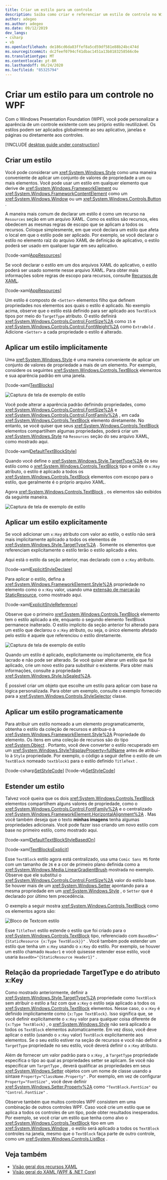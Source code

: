 ```yaml
---
title: Criar um estilo para um controle
description: Saiba como criar e referenciar um estilo de controle no Windows Presentation Foundation e no .NET Core.
author: adegeo
ms.author: adegeo
ms.date: 09/12/2019
dev_langs:
- csharp
- vb
ms.openlocfilehash: de186cd6da83ffef8a5cd59df581e88b24bc474d
ms.sourcegitcommit: dc2feef0794cf41dbac1451a13b8183258566c0e
ms.translationtype: MT
ms.contentlocale: pt-BR
ms.lasthandoff: 06/24/2020
ms.locfileid: "85325794"
---
```

# <a name="create-a-style-for-a-control-in-wpf"></a>Criar um estilo para um controle no WPF

Com o Windows Presentation Foundation (WPF), você pode personalizar a aparência de um controle existente com seu próprio estilo reutilizável. Os estilos podem ser aplicados globalmente ao seu aplicativo, janelas e páginas ou diretamente aos controles.

[!INCLUDE [desktop guide under construction](../../../includes/desktop-guide-preview-note.md)]

## <a name="create-a-style"></a>Criar um estilo

Você pode considerar um <xref:System.Windows.Style> como uma maneira conveniente de aplicar um conjunto de valores de propriedade a um ou mais elementos. Você pode usar um estilo em qualquer elemento que derive de <xref:System.Windows.FrameworkElement> ou <xref:System.Windows.FrameworkContentElement> como um <xref:System.Windows.Window> ou um <xref:System.Windows.Controls.Button> .

A maneira mais comum de declarar um estilo é como um recurso na `Resources` seção em um arquivo XAML. Como os estilos são recursos, eles obedecem as mesmas regras de escopo que se aplicam a todos os recursos. Coloque simplesmente, em que você declara um estilo que afeta o local em que o estilo pode ser aplicado. Por exemplo, se você declarar o estilo no elemento raiz do arquivo XAML de definição de aplicativo, o estilo poderá ser usado em qualquer lugar em seu aplicativo.

[!code-xaml[AppResources](~/samples/snippets/desktop-guide/wpf/styles-and-templates-intro/csharp/App.xaml#AppResources)]

Se você declarar o estilo em um dos arquivos XAML do aplicativo, o estilo poderá ser usado somente nesse arquivo XAML. Para obter mais informações sobre regras de escopo para recursos, consulte [Recursos de XAML](xaml-resources-define.md).

[!code-xaml[AppResources](~/samples/snippets/desktop-guide/wpf/styles-and-templates-intro/csharp/WindowSingleResource.xaml#WindowResources)]

Um estilo é composto de `<Setter>` elementos filho que definem propriedades nos elementos aos quais o estilo é aplicado. No exemplo acima, observe que o estilo está definido para ser aplicado aos `TextBlock` tipos por meio do `TargetType` atributo. O estilo definirá <xref:System.Windows.Controls.Control.FontSize%2A> como `15` e <xref:System.Windows.Controls.Control.FontWeight%2A> como `ExtraBold` . Adicione `<Setter>` a cada propriedade o estilo é alterado.

## <a name="apply-a-style-implicitly"></a>Aplicar um estilo implicitamente

Uma <xref:System.Windows.Style> é uma maneira conveniente de aplicar um conjunto de valores de propriedade a mais de um elemento. Por exemplo, considere os seguintes <xref:System.Windows.Controls.TextBlock> elementos e sua aparência padrão em uma janela.

[!code-xaml[TextBlocks](~/samples/snippets/desktop-guide/wpf/styles-and-templates-intro/csharp/Window1.xaml#SnippetTextBlocks)]

![Captura de tela de exemplo de estilo](./media/styles-and-templates-overview/stylingintro-textblocksbefore.png "StylingIntro_TextBlocksBefore")

Você pode alterar a aparência padrão definindo propriedades, como <xref:System.Windows.Controls.Control.FontSize%2A> e <xref:System.Windows.Controls.Control.FontFamily%2A> , em cada <xref:System.Windows.Controls.TextBlock> elemento diretamente. No entanto, se você quiser que seus <xref:System.Windows.Controls.TextBlock> elementos compartilhem algumas propriedades, poderá criar um <xref:System.Windows.Style> na `Resources` seção do seu arquivo XAML, como mostrado aqui.

[!code-xaml[DefaultTextBlockStyle](~/samples/snippets/desktop-guide/wpf/styles-and-templates-intro/csharp/Window1.xaml#SnippetDefaultTextBlockStyle)]

Quando você define o <xref:System.Windows.Style.TargetType%2A> de seu estilo como o <xref:System.Windows.Controls.TextBlock> tipo e omite o `x:Key` atributo, o estilo é aplicado a todos os <xref:System.Windows.Controls.TextBlock> elementos com escopo para o estilo, que geralmente é o próprio arquivo XAML.

Agora <xref:System.Windows.Controls.TextBlock> , os elementos são exibidos da seguinte maneira.

![Captura de tela de exemplo de estilo](./media/styles-and-templates-overview/stylingintro-textblocksbasestyle.png "StylingIntro_TextBlocksBaseStyle")

## <a name="apply-a-style-explicitly"></a>Aplicar um estilo explicitamente

Se você adicionar um `x:Key` atributo com valor ao estilo, o estilo não será mais implicitamente aplicado a todos os elementos de <xref:System.Windows.Style.TargetType%2A> . Somente os elementos que referenciam explicitamente o estilo terão o estilo aplicado a eles.

Aqui está o estilo da seção anterior, mas declarado com o `x:Key` atributo.

[!code-xaml[ExplicitStyleDeclare](~/samples/snippets/desktop-guide/wpf/styles-and-templates-intro/csharp/WindowExplicitStyle.xaml#ExplicitStyleDeclare)]

Para aplicar o estilo, defina a <xref:System.Windows.FrameworkElement.Style%2A> propriedade no elemento como o `x:Key` valor, usando uma [extensão de marcação StaticResource](../../framework/wpf/advanced/staticresource-markup-extension.md), como mostrado aqui.

[!code-xaml[ExplicitStyleReference](~/samples/snippets/desktop-guide/wpf/styles-and-templates-intro/csharp/WindowExplicitStyle.xaml#ExplicitStyleReference)]

Observe que o primeiro <xref:System.Windows.Controls.TextBlock> elemento tem o estilo aplicado a ele, enquanto o segundo elemento TextBlock permanece inalterado. O estilo implícito da seção anterior foi alterado para um estilo que declarou o `x:Key` atributo, ou seja, o único elemento afetado pelo estilo é aquele que referenciou o estilo diretamente.

![Captura de tela de exemplo de estilo](./media/styles-and-templates-overview/create-a-style-explicit-textblock.png "criar-a-estilo-explícito-TextBlock")

Quando um estilo é aplicado, explicitamente ou implicitamente, ele fica lacrado e não pode ser alterado. Se você quiser alterar um estilo que foi aplicado, crie um novo estilo para substituir o existente. Para obter mais informações, consulte a propriedade <xref:System.Windows.Style.IsSealed%2A>.

É possível criar um objeto que escolhe um estilo para aplicar com base na lógica personalizada. Para obter um exemplo, consulte o exemplo fornecido para a <xref:System.Windows.Controls.StyleSelector> classe.

## <a name="apply-a-style-programmatically"></a>Aplicar um estilo programaticamente

Para atribuir um estilo nomeado a um elemento programaticamente, obtenha o estilo da coleção de recursos e atribua-o à <xref:System.Windows.FrameworkElement.Style%2A> Propriedade do elemento. Os itens em uma coleção de recursos são do tipo <xref:System.Object> . Portanto, você deve converter o estilo recuperado em um <xref:System.Windows.Style?displayProperty=fullName> antes de atribuí-lo à `Style` propriedade. Por exemplo, o código a seguir define o estilo de um `TextBlock` nomeado `textblock1` para o estilo definido `TitleText` .

[!code-csharp[SetStyleCode](~/samples/snippets/desktop-guide/wpf/styles-and-templates-intro/csharp/Window2.xaml.cs#SnippetSetStyleCode)]
[!code-vb[SetStyleCode](~/samples/snippets/desktop-guide/wpf/styles-and-templates-intro/vb/MainWindow.xaml.vb#SnippetSetStyleCode)]

## <a name="extend-a-style"></a>Estender um estilo

Talvez você queira que os dois <xref:System.Windows.Controls.TextBlock> elementos compartilhem alguns valores de propriedade, como o <xref:System.Windows.Controls.Control.FontFamily%2A> e o centralizado <xref:System.Windows.FrameworkElement.HorizontalAlignment%2A> . Mas você também deseja que o texto **minhas imagens** tenha algumas propriedades adicionais. Você pode fazer isso criando um novo estilo com base no primeiro estilo, como mostrado aqui.

[!code-xaml[DefaultTextBlockStyleBasedOn](~/samples/snippets/desktop-guide/wpf/styles-and-templates-intro/csharp/Window2.xaml#SnippetDefaultTextBlockStyleBasedOn)]

[!code-xaml[TextBlocksExplicit](~/samples/snippets/desktop-guide/wpf/styles-and-templates-intro/csharp/Window2.xaml#SnippetTextBlocksExplicit)]

Esse `TextBlock` estilo agora está centralizado, usa uma `Comic Sans MS` fonte com um tamanho de `26` e a cor de primeiro plano definida como a <xref:System.Windows.Media.LinearGradientBrush> mostrada no exemplo. Observe que ele substitui o <xref:System.Windows.Controls.Control.FontSize%2A> valor do estilo base. Se houver mais de um <xref:System.Windows.Setter> apontando para a mesma propriedade em um <xref:System.Windows.Style> , o `Setter` que é declarado por último tem precedência.

O exemplo a seguir mostra <xref:System.Windows.Controls.TextBlock> como os elementos agora são:

![Bloco de Textcom estilo](./media/styles-and-templates-overview/stylingintro-textblocks.png "StylingIntro_TextBlocks")

Esse `TitleText` estilo estende o estilo que foi criado para o <xref:System.Windows.Controls.TextBlock> tipo, referenciado com `BasedOn="{StaticResource {x:Type TextBlock}}"` . Você também pode estender um estilo que tenha um `x:Key` usando o `x:Key` do estilo. Por exemplo, se houver um estilo chamado `Header1` e você quisesse estender esse estilo, você usaria `BasedOn="{StaticResource Header1}"` .

## <a name="relationship-of-the-targettype-property-and-the-xkey-attribute"></a>Relação da propriedade TargetType e do atributo x:Key

Como mostrado anteriormente, definir a <xref:System.Windows.Style.TargetType%2A> propriedade como `TextBlock` sem atribuir o estilo a faz com que `x:Key` o estilo seja aplicado a todos os <xref:System.Windows.Controls.TextBlock> elementos. Nesse caso, o `x:Key` é definido implicitamente como `{x:Type TextBlock}`. Isso significa que, se você definir explicitamente o `x:Key` valor para qualquer coisa diferente de `{x:Type TextBlock}` , o <xref:System.Windows.Style> não será aplicado a todos os `TextBlock` elementos automaticamente. Em vez disso, você deve aplicar o estilo (usando o `x:Key` valor) `TextBlock` explicitamente aos elementos. Se o seu estilo estiver na seção de recursos e você não definir a `TargetType` propriedade no seu estilo, você deverá definir o `x:Key` atributo.

Além de fornecer um valor padrão para o `x:Key` , a `TargetType` propriedade especifica o tipo ao qual as propriedades setter se aplicam. Se você não especificar um `TargetType` , deverá qualificar as propriedades em seus <xref:System.Windows.Setter> objetos com um nome de classe usando a sintaxe `Property="ClassName.Property"` . Por exemplo, em vez de configurar `Property="FontSize"` , você deve definir <xref:System.Windows.Setter.Property%2A> como `"TextBlock.FontSize"` ou `"Control.FontSize"` .

Observe também que muitos controles WPF consistem em uma combinação de outros controles WPF. Caso você crie um estilo que se aplica a todos os controles de um tipo, pode obter resultados inesperados. Por exemplo, se você criar um estilo que tenha como alvo o <xref:System.Windows.Controls.TextBlock> tipo em um <xref:System.Windows.Window> , o estilo será aplicado a todos os `TextBlock` controles na janela, mesmo que o `TextBlock` faça parte de outro controle, como um <xref:System.Windows.Controls.ListBox> .

## <a name="see-also"></a>Veja também

<!-- - [Create a style for a control](styles-templates-create-apply-template.md) -->
- [Visão geral dos recursos XAML](xaml-resources-define.md)
- [Visão geral do XAML (WPF & .NET Core)](xaml.md)
